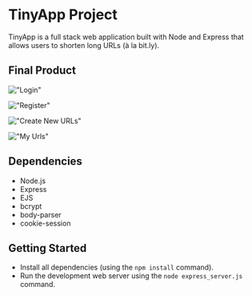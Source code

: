 # TinyApp Project

TinyApp is a full stack web application built with Node and Express that allows users to shorten long URLs (à la bit.ly).

## Final Product

!["Login"](#)

!["Register"](#)

!["Create New URLs"](#)

!["My Urls"](#)



## Dependencies

- Node.js
- Express
- EJS
- bcrypt
- body-parser
- cookie-session

## Getting Started

- Install all dependencies (using the `npm install` command).
- Run the development web server using the `node express_server.js` command.